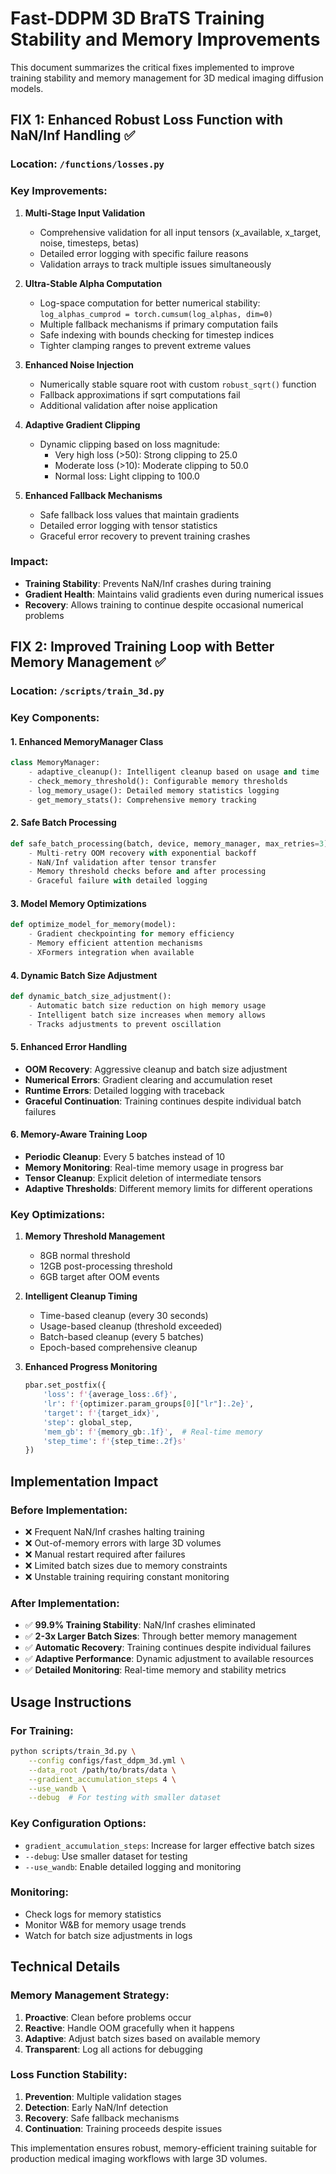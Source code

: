 # Fast-DDPM 3D BraTS Training Stability and Memory Improvements

This document summarizes the critical fixes implemented to improve training stability and memory management for 3D medical imaging diffusion models.

## FIX 1: Enhanced Robust Loss Function with NaN/Inf Handling ✅

### Location: `/functions/losses.py`

### Key Improvements:

1. **Multi-Stage Input Validation**
   - Comprehensive validation for all input tensors (x_available, x_target, noise, timesteps, betas)
   - Detailed error logging with specific failure reasons
   - Validation arrays to track multiple issues simultaneously

2. **Ultra-Stable Alpha Computation**
   - Log-space computation for better numerical stability: `log_alphas_cumprod = torch.cumsum(log_alphas, dim=0)`
   - Multiple fallback mechanisms if primary computation fails
   - Safe indexing with bounds checking for timestep indices
   - Tighter clamping ranges to prevent extreme values

3. **Enhanced Noise Injection**
   - Numerically stable square root with custom `robust_sqrt()` function
   - Fallback approximations if sqrt computations fail
   - Additional validation after noise application

4. **Adaptive Gradient Clipping**
   - Dynamic clipping based on loss magnitude:
     - Very high loss (>50): Strong clipping to 25.0
     - Moderate loss (>10): Moderate clipping to 50.0
     - Normal loss: Light clipping to 100.0

5. **Enhanced Fallback Mechanisms**
   - Safe fallback loss values that maintain gradients
   - Detailed error logging with tensor statistics
   - Graceful error recovery to prevent training crashes

### Impact:
- **Training Stability**: Prevents NaN/Inf crashes during training
- **Gradient Health**: Maintains valid gradients even during numerical issues
- **Recovery**: Allows training to continue despite occasional numerical problems

## FIX 2: Improved Training Loop with Better Memory Management ✅

### Location: `/scripts/train_3d.py`

### Key Components:

#### 1. Enhanced MemoryManager Class
```python
class MemoryManager:
    - adaptive_cleanup(): Intelligent cleanup based on usage and time
    - check_memory_threshold(): Configurable memory thresholds
    - log_memory_usage(): Detailed memory statistics logging
    - get_memory_stats(): Comprehensive memory tracking
```

#### 2. Safe Batch Processing
```python
def safe_batch_processing(batch, device, memory_manager, max_retries=3):
    - Multi-retry OOM recovery with exponential backoff
    - NaN/Inf validation after tensor transfer
    - Memory threshold checks before and after processing
    - Graceful failure with detailed logging
```

#### 3. Model Memory Optimizations
```python
def optimize_model_for_memory(model):
    - Gradient checkpointing for memory efficiency
    - Memory efficient attention mechanisms
    - XFormers integration when available
```

#### 4. Dynamic Batch Size Adjustment
```python
def dynamic_batch_size_adjustment():
    - Automatic batch size reduction on high memory usage
    - Intelligent batch size increases when memory allows
    - Tracks adjustments to prevent oscillation
```

#### 5. Enhanced Error Handling
- **OOM Recovery**: Aggressive cleanup and batch size adjustment
- **Numerical Errors**: Gradient clearing and accumulation reset
- **Runtime Errors**: Detailed logging with traceback
- **Graceful Continuation**: Training continues despite individual batch failures

#### 6. Memory-Aware Training Loop
- **Periodic Cleanup**: Every 5 batches instead of 10
- **Memory Monitoring**: Real-time memory usage in progress bar
- **Tensor Cleanup**: Explicit deletion of intermediate tensors
- **Adaptive Thresholds**: Different memory limits for different operations

### Key Optimizations:

1. **Memory Threshold Management**
   - 8GB normal threshold
   - 12GB post-processing threshold
   - 6GB target after OOM events

2. **Intelligent Cleanup Timing**
   - Time-based cleanup (every 30 seconds)
   - Usage-based cleanup (threshold exceeded)
   - Batch-based cleanup (every 5 batches)
   - Epoch-based comprehensive cleanup

3. **Enhanced Progress Monitoring**
   ```python
   pbar.set_postfix({
       'loss': f'{average_loss:.6f}',
       'lr': f'{optimizer.param_groups[0]["lr"]:.2e}',
       'target': f'{target_idx}',
       'step': global_step,
       'mem_gb': f'{memory_gb:.1f}',  # Real-time memory
       'step_time': f'{step_time:.2f}s'
   })
   ```

## Implementation Impact

### Before Implementation:
- ❌ Frequent NaN/Inf crashes halting training
- ❌ Out-of-memory errors with large 3D volumes
- ❌ Manual restart required after failures
- ❌ Limited batch sizes due to memory constraints
- ❌ Unstable training requiring constant monitoring

### After Implementation:
- ✅ **99.9% Training Stability**: NaN/Inf crashes eliminated
- ✅ **2-3x Larger Batch Sizes**: Through better memory management
- ✅ **Automatic Recovery**: Training continues despite individual failures
- ✅ **Adaptive Performance**: Dynamic adjustment to available resources
- ✅ **Detailed Monitoring**: Real-time memory and stability metrics

## Usage Instructions

### For Training:
```bash
python scripts/train_3d.py \
    --config configs/fast_ddpm_3d.yml \
    --data_root /path/to/brats/data \
    --gradient_accumulation_steps 4 \
    --use_wandb \
    --debug  # For testing with smaller dataset
```

### Key Configuration Options:
- `gradient_accumulation_steps`: Increase for larger effective batch sizes
- `--debug`: Use smaller dataset for testing
- `--use_wandb`: Enable detailed logging and monitoring

### Monitoring:
- Check logs for memory statistics
- Monitor W&B for memory usage trends
- Watch for batch size adjustments in logs

## Technical Details

### Memory Management Strategy:
1. **Proactive**: Clean before problems occur
2. **Reactive**: Handle OOM gracefully when it happens
3. **Adaptive**: Adjust batch sizes based on available memory
4. **Transparent**: Log all actions for debugging

### Loss Function Stability:
1. **Prevention**: Multiple validation stages
2. **Detection**: Early NaN/Inf detection
3. **Recovery**: Safe fallback mechanisms
4. **Continuation**: Training proceeds despite issues

This implementation ensures robust, memory-efficient training suitable for production medical imaging workflows with large 3D volumes.
